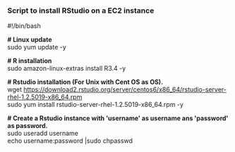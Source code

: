 ### Script to install RStudio  on a EC2 instance

\#!/bin/bash  

**\# Linux update**  
sudo yum update -y  

**\# R installation**  
sudo amazon-linux-extras install R3.4 -y  

**\# Rstudio installation (For Unix with Cent OS as OS).**  
wget https://download2.rstudio.org/server/centos6/x86_64/rstudio-server-rhel-1.2.5019-x86_64.rpm  
sudo yum install rstudio-server-rhel-1.2.5019-x86_64.rpm -y  

**\# Create a Rstudio instance with 'username' as username ans 'password' as password.**    
sudo useradd username  
echo username:password |sudo chpasswd
